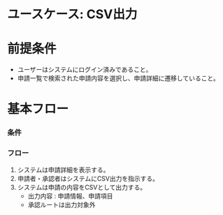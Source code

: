 # ユースケース: CSV出力

# 前提条件

- ユーザーはシステムにログイン済みであること。
- 申請一覧で検索された申請内容を選択し、申請詳細に遷移していること。

# 基本フロー

### 条件

### フロー

1. システムは申請詳細を表示する。
1. 申請者・承認者はシステムにCSV出力を指示する。
1. システムは申請の内容をCSVとして出力する。
    - 出力内容 : 申請情報、申請項目
    - 承認ルートは出力対象外

